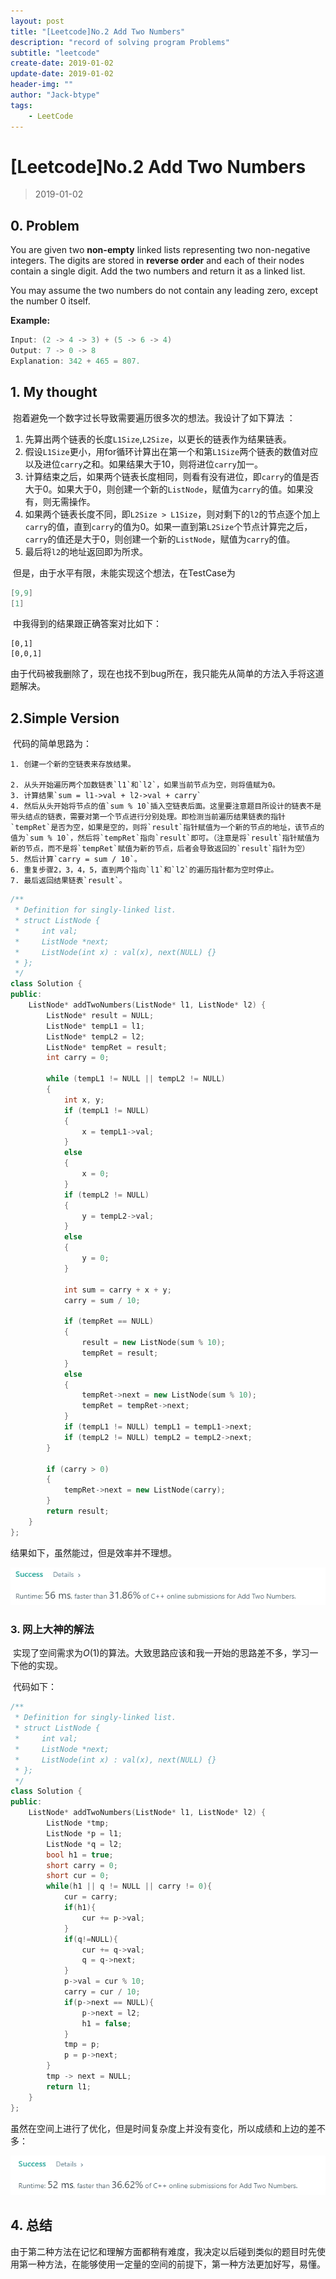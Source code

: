 ```yaml
---
layout: post
title: "[Leetcode]No.2 Add Two Numbers"
description: "record of solving program Problems"
subtitle: "leetcode"
create-date: 2019-01-02
update-date: 2019-01-02
header-img: ""
author: "Jack-btype"
tags:
    - LeetCode
---
```


# [Leetcode]No.2 Add Two Numbers

> 2019-01-02

## 0. Problem

You are given two **non-empty** linked lists representing two non-negative integers. The digits are stored in **reverse order** and each of their nodes contain a single digit. Add the two numbers and return it as a linked list.

You may assume the two numbers do not contain any leading zero, except the number 0 itself.

**Example:**

```c++
Input: (2 -> 4 -> 3) + (5 -> 6 -> 4)
Output: 7 -> 0 -> 8
Explanation: 342 + 465 = 807.
```

## 1. My thought

​	抱着避免一个数字过长导致需要遍历很多次的想法。我设计了如下算法	：

1. 先算出两个链表的长度`L1Size`,`L2Size`，以更长的链表作为结果链表。
2. 假设`L1Size`更小，用for循环计算出在第一个和第`L1Size`两个链表的数值对应以及进位`carry`之和。如果结果大于10，则将进位`carry`加一。
3. 计算结束之后，如果两个链表长度相同，则看有没有进位，即`carry`的值是否大于0。如果大于0，则创建一个新的`ListNode`，赋值为`carry`的值。如果没有，则无需操作。
4. 如果两个链表长度不同，即`L2Size > L1Size`，则对剩下的`l2`的节点逐个加上`carry`的值，直到`carry`的值为0。如果一直到第`L2Size`个节点计算完之后，`carry`的值还是大于0，则创建一个新的`ListNode`，赋值为`carry`的值。
5. 最后将`l2`的地址返回即为所求。



​	但是，由于水平有限，未能实现这个想法，在TestCase为

```c++
[9,9]
[1]
```

​	中我得到的结果跟正确答案对比如下：

```
[0,1]
[0,0,1]
```

​	由于代码被我删除了，现在也找不到bug所在，我只能先从简单的方法入手将这道题解决。

## 2.Simple Version

​	代码的简单思路为：

	1. 创建一个新的空链表来存放结果。

 	2. 从头开始遍历两个加数链表`l1`和`l2`，如果当前节点为空，则将值赋为0。
 	3. 计算结果`sum = l1->val + l2->val + carry`
 	4. 然后从头开始将节点的值`sum % 10`插入空链表后面。这里要注意题目所设计的链表不是带头结点的链表，需要对第一个节点进行分别处理。即检测当前遍历结果链表的指针`tempRet`是否为空，如果是空的，则将`result`指针赋值为一个新的节点的地址，该节点的值为`sum % 10`，然后将`tempRet`指向`result`即可。（注意是将`result`指针赋值为新的节点，而不是将`tempRet`赋值为新的节点，后者会导致返回的`result`指针为空）
 	5. 然后计算`carry = sum / 10`。
 	6. 重复步骤2，3，4，5，直到两个指向`l1`和`l2`的遍历指针都为空时停止。
 	7. 最后返回结果链表`result`。

```c++
/**
 * Definition for singly-linked list.
 * struct ListNode {
 *     int val;
 *     ListNode *next;
 *     ListNode(int x) : val(x), next(NULL) {}
 * };
 */
class Solution {
public:
    ListNode* addTwoNumbers(ListNode* l1, ListNode* l2) {
        ListNode* result = NULL;
        ListNode* tempL1 = l1;
        ListNode* tempL2 = l2;
        ListNode* tempRet = result;
        int carry = 0;
        
        while (tempL1 != NULL || tempL2 != NULL)
        {
            int x, y;
            if (tempL1 != NULL)
            {
                x = tempL1->val;
            }
            else
            {
                x = 0;
            }
            if (tempL2 != NULL)
            {
                y = tempL2->val;
            }
            else
            {
                y = 0;
            }
            
            int sum = carry + x + y;
            carry = sum / 10;
            
            if (tempRet == NULL)
            {
                result = new ListNode(sum % 10);
                tempRet = result;
            }
            else
            {
                tempRet->next = new ListNode(sum % 10);
                tempRet = tempRet->next;
            }
            if (tempL1 != NULL) tempL1 = tempL1->next;
            if (tempL2 != NULL) tempL2 = tempL2->next;
        }

        if (carry > 0)
        {
            tempRet->next = new ListNode(carry);
        }
        return result;
    }
};
```

结果如下，虽然能过，但是效率并不理想。

![leetcode_No1_1](https://raw.githubusercontent.com/Jack-btype/Jack-btype.github.io/master/img/leetcode_No2_1.PNG)





### 3. 网上大神的解法

​	实现了空间需求为$O(1)$的算法。大致思路应该和我一开始的思路差不多，学习一下他的实现。

​	代码如下：

```C++
/**
 * Definition for singly-linked list.
 * struct ListNode {
 *     int val;
 *     ListNode *next;
 *     ListNode(int x) : val(x), next(NULL) {}
 * };
 */
class Solution {
public:
    ListNode* addTwoNumbers(ListNode* l1, ListNode* l2) {
        ListNode *tmp;
        ListNode *p = l1;
        ListNode *q = l2;
        bool h1 = true;
        short carry = 0;
        short cur = 0;
        while(h1 || q != NULL || carry != 0){
            cur = carry;
            if(h1){
                cur += p->val;
            }
            if(q!=NULL){
                cur += q->val;
                q = q->next;
            }
            p->val = cur % 10;
            carry = cur / 10;
            if(p->next == NULL){
                p->next = l2;
                h1 = false;
            }
            tmp = p;
            p = p->next;
        }
        tmp -> next = NULL;
        return l1;
    }
};
```

​	虽然在空间上进行了优化，但是时间复杂度上并没有变化，所以成绩和上边的差不多：

![leetcode_No1_2](https://raw.githubusercontent.com/Jack-btype/Jack-btype.github.io/master/img/leetcode_No2_2.PNG)

## 4. 总结

​	由于第二种方法在记忆和理解方面都稍有难度，我决定以后碰到类似的题目时先使用第一种方法，在能够使用一定量的空间的前提下，第一种方法更加好写，易懂。